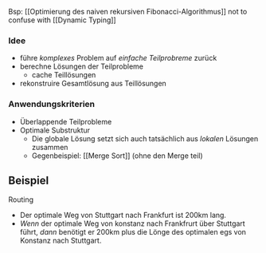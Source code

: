 Bsp: [[Optimierung des naiven rekursiven Fibonacci-Algorithmus]]
not to confuse with [[Dynamic Typing]]

### Idee
- führe _komplexes_ Problem auf _einfache Teilprobreme_ zurück
- berechne Lösungen der Teilprobleme
	- cache Teillösungen
- rekonstruire Gesamtlösung aus Teillösungen

### Anwendungskriterien
- Überlappende Teilprobleme
- Optimale Substruktur
	- Die globale Lösung setzt sich auch tatsächlich aus _lokalen_ Lösungen zusammen
	- Gegenbeispiel: [[Merge Sort]] (ohne den Merge teil)

## Beispiel
Routing
- Der optimale Weg von Stuttgart nach Frankfurt ist 200km lang.
- _Wenn_ der optimale Weg von konstanz nach Frankfrurt über Stuttgart führt,
	_dann_ benötigt er 200km plus die Lönge des optimalen egs von Konstanz nach Stuttgart.